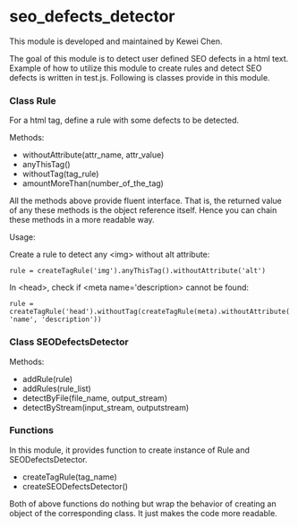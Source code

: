 # seo_defects_detector
This module is developed and maintained by Kewei Chen.

The goal of this module is to detect user defined SEO defects in a html text.
Example of how to utilize this module to create rules and detect SEO defects is written in test.js.
Following is classes provide in this module.

<h3>Class Rule</h3>
For a html tag, define a rule with some defects to be detected.

Methods:
- withoutAttribute(attr_name, attr_value)
- anyThisTag()
- withoutTag(tag_rule)
- amountMoreThan(number_of_the_tag)

All the methods above provide fluent interface. That is, the returned value of any these methods
is the object reference itself. Hence you can chain these methods in a more readable way.

Usage:

Create a rule to detect any \<img\> without alt attribute: 

`rule = createTagRule('img').anyThisTag().withoutAttribute('alt')`

In \<head\>, check if <meta name='description> cannot be found: 

`rule = createTagRule('head').withoutTag(createTagRule(meta).withoutAttribute('name', 'description'))`

<h3>Class SEODefectsDetector</h3>

Methods:
- addRule(rule)
- addRules(rule_list)
- detectByFile(file_name, output_stream)
- detectByStream(input_stream, outputstream)

<h3>Functions</h3>
In this module, it provides function to create instance of Rule and SEODefectsDetector.

- createTagRule(tag_name)
- createSEODefectsDetector()

Both of above functions do nothing but wrap the behavior of creating an object of the corresponding class.
It just makes the code more readable.

